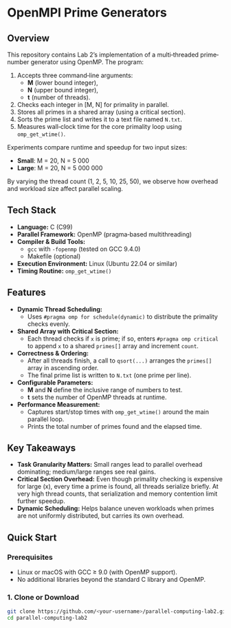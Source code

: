# OpenMPI Prime Generators

## Overview

This repository contains Lab 2’s implementation of a multi‐threaded prime‐number generator using OpenMP. The program:

1. Accepts three command‐line arguments:  
   - **M** (lower bound integer),  
   - **N** (upper bound integer),  
   - **t** (number of threads).  
2. Checks each integer in \[M, N\] for primality in parallel.  
3. Stores all primes in a shared array (using a critical section).  
4. Sorts the prime list and writes it to a text file named `N.txt`.  
5. Measures wall‐clock time for the core primality loop using `omp_get_wtime()`.  

Experiments compare runtime and speedup for two input sizes:  
- **Small**: M = 20, N = 5 000  
- **Large**: M = 20, N = 5 000 000  

By varying the thread count (1, 2, 5, 10, 25, 50), we observe how overhead and workload size affect parallel scaling.


## Tech Stack

- **Language:** C (C99)  
- **Parallel Framework:** OpenMP (pragma‐based multithreading)  
- **Compiler & Build Tools:**  
  - `gcc` with `-fopenmp` (tested on GCC 9.4.0)  
  - Makefile (optional)  
- **Execution Environment:** Linux (Ubuntu 22.04 or similar)  
- **Timing Routine:** `omp_get_wtime()`  


## Features

- **Dynamic Thread Scheduling:**  
  - Uses `#pragma omp for schedule(dynamic)` to distribute the primality checks evenly.  
- **Shared Array with Critical Section:**  
  - Each thread checks if `x` is prime; if so, enters `#pragma omp critical` to append `x` to a shared `primes[]` array and increment `count`.  
- **Correctness & Ordering:**  
  - After all threads finish, a call to `qsort(...)` arranges the `primes[]` array in ascending order.  
  - The final prime list is written to `N.txt` (one prime per line).  
- **Configurable Parameters:**  
  - **M** and **N** define the inclusive range of numbers to test.  
  - **t** sets the number of OpenMP threads at runtime.  
- **Performance Measurement:**  
  - Captures start/stop times with `omp_get_wtime()` around the main parallel loop.  
  - Prints the total number of primes found and the elapsed time.


## Key Takeaways
- **Task Granularity Matters:** Small ranges lead to parallel overhead dominating; medium/large ranges see real gains.
- **Critical Section Overhead:** Even though primality checking is expensive for large \(x\), every time a prime is found, all threads serialize briefly. At very high thread counts, that serialization and memory contention limit further speedup.  
- **Dynamic Scheduling:** Helps balance uneven workloads when primes are not uniformly distributed, but carries its own overhead.



## Quick Start

### Prerequisites

- Linux or macOS with GCC ≥ 9.0 (with OpenMP support).  
- No additional libraries beyond the standard C library and OpenMP.

### 1. Clone or Download

```bash
git clone https://github.com/<your-username>/parallel-computing-lab2.git
cd parallel-computing-lab2
